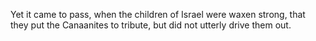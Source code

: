 Yet it came to pass, when the children of Israel were waxen strong, that they put the Canaanites to tribute, but did not utterly drive them out.
